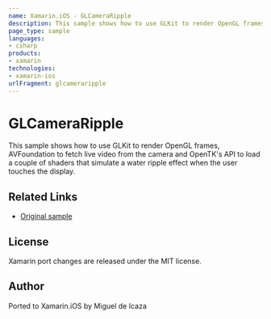 ```yaml
---
name: Xamarin.iOS - GLCameraRipple
description: This sample shows how to use GLKit to render OpenGL frames, AVFoundation to fetch live video from the camera and OpenTK's API to load a couple of...
page_type: sample
languages:
- csharp
products:
- xamarin
technologies:
- xamarin-ios
urlFragment: glcameraripple
---
```

# GLCameraRipple

This sample shows how to use GLKit to render OpenGL frames, AVFoundation to fetch live video from the camera and OpenTK's API to load a couple of shaders that simulate a water ripple effect when the user touches the display.

## Related Links

- [Original sample](http://developer.apple.com/library/ios/#samplecode/GLCameraRipple/Introduction/Intro.html)

## License

Xamarin port changes are released under the MIT license.

## Author

Ported to Xamarin.iOS by Miguel de Icaza
